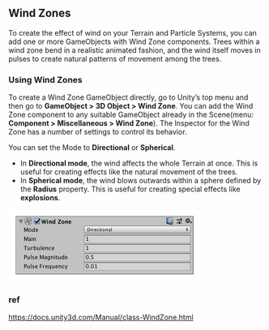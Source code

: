 ## Wind Zones
To create the effect of wind on your Terrain
 and Particle Systems, you can add one or more GameObjects with Wind Zone components. Trees within a wind zone bend in a realistic animated fashion, and the wind itself moves in pulses to create natural patterns of movement among the trees.

### Using Wind Zones
To create a Wind Zone GameObject directly, go to Unity’s top menu and then go to **GameObject > 3D Object > Wind Zone**. You can add the Wind Zone component to any suitable GameObject already in the Scene(menu: **Component > Miscellaneous > Wind Zone**). The Inspector for the Wind Zone has a number of settings to control its behavior.


You can set the Mode to **Directional** or **Spherical**.

- In **Directional mode**, the wind affects the whole Terrain at once. This is useful for creating effects like the natural movement of the trees.
- In **Spherical mode**, the wind blows outwards within a sphere defined by the **Radius** property. This is useful for creating special effects like **explosions**.

![](./img/1.7-WindZones_grey.png)


### ref
https://docs.unity3d.com/Manual/class-WindZone.html

